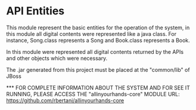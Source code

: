 API Entities
========

This module represent the basic entities for the operation of the system, in this module all digital contents were
represented like a java class. For instance,  Song.class represents a Song and  Book.class represents a Book.

In this module were represented all digital contents returned by the APIs and other objects which were necessary.

The .jar generated from this project must be placed at the "common/lib"  of JBoss



 *** FOR COMPLETE INFORMATION ABOUT THE SYSTEM AND FOR SEE IT RUNNING, PLEASE ACCESS THE "allinyourhands-core" MODULE URL:
https://github.com/rbertani/allinyourhands-core
